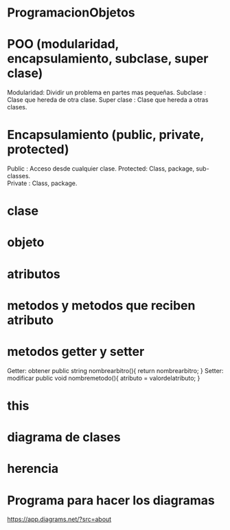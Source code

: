 # ProgramacionObjetos
# POO (modularidad, encapsulamiento, subclase, super clase)
Modularidad:  Dividir un problema en partes mas pequeñas.
Subclase : Clase que hereda de otra clase.
Super clase : Clase que hereda a otras clases.

# Encapsulamiento (public, private, protected)
Public  : Acceso desde cualquier clase.
Protected: Class, package, sub-classes.   
Private  : Class, package. 

# clase 
# objeto 
# atributos
# metodos y metodos que reciben atributo 
# metodos getter y setter 
Getter: obtener 
public string nombrearbitro(){
return nombrearbitro;
}
Setter: modificar
public void nombremetodo(){
    atributo = valordelatributo;
}

# this
# diagrama de clases 
# herencia








# Programa para hacer los diagramas  
https://app.diagrams.net/?src=about
